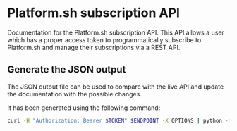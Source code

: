 # Platform.sh subscription API

Documentation for the Platform.sh subscription API. This API allows a user which has a proper access token to programmatically subscribe to Platform.sh and manage their subscriptions via a REST API.

## Generate the JSON output

The JSON output file can be used to compare with the live API and update the documentation with the possible changes.

It has been generated using the following command:

```bash
curl -H "Authorization: Bearer $TOKEN" $ENDPOINT -X OPTIONS | python -m json.tool
```
